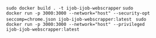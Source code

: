 <code>sudo docker build . -t ijob-ijob-webscrapper</code>
<code>sudo docker run -p 3000:3000 --network="host" --security-opt seccomp=chrome.json ijob-ijob-webscrapper:latest</code>
<code>
sudo docker run -p 3000:3000 --network="host" --privileged  ijob-ijob-webscrapper:latest
</code>